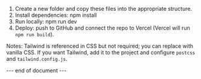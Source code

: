 1) Create a new folder and copy these files into the appropriate structure.
2) Install dependencies: npm install
3) Run locally: npm run dev
4) Deploy: push to GitHub and connect the repo to Vercel (Vercel will run `npm run build`).

Notes: Tailwind is referenced in CSS but not required; you can replace with vanilla CSS. If you want Tailwind, add it to the project and configure `postcss` and `tailwind.config.js`.

--- end of document ---
